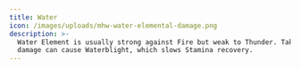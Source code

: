 ```yaml
---
title: Water
icon: /images/uploads/mhw-water-elemental-damage.png
description: >-
  Water Element is usually strong against Fire but weak to Thunder. Taking water
  damage can cause Waterblight, which slows Stamina recovery.
---
```


